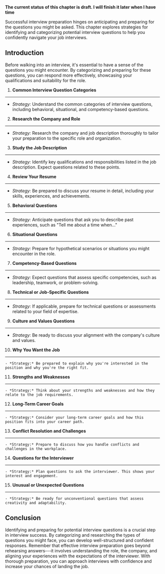 **The current status of this chapter is draft. I will finish it later when I have time**

Successful interview preparation hinges on anticipating and preparing for the questions you might be asked. This chapter explores strategies for identifying and categorizing potential interview questions to help you confidently navigate your job interviews.

Introduction
------------

Before walking into an interview, it's essential to have a sense of the questions you might encounter. By categorizing and preparing for these questions, you can respond more effectively, showcasing your qualifications and suitability for the role.

1. **Common Interview Question Categories**
-------------------------------------------

* *Strategy:* Understand the common categories of interview questions, including behavioral, situational, and competency-based questions.

2. **Research the Company and Role**
------------------------------------

* *Strategy:* Research the company and job description thoroughly to tailor your preparation to the specific role and organization.

3. **Study the Job Description**
--------------------------------

* *Strategy:* Identify key qualifications and responsibilities listed in the job description. Expect questions related to these points.

4. **Review Your Resume**
-------------------------

* *Strategy:* Be prepared to discuss your resume in detail, including your skills, experiences, and achievements.

5. **Behavioral Questions**
---------------------------

* *Strategy:* Anticipate questions that ask you to describe past experiences, such as "Tell me about a time when..."

6. **Situational Questions**
----------------------------

* *Strategy:* Prepare for hypothetical scenarios or situations you might encounter in the role.

7. **Competency-Based Questions**
---------------------------------

* *Strategy:* Expect questions that assess specific competencies, such as leadership, teamwork, or problem-solving.

8. **Technical or Job-Specific Questions**
------------------------------------------

* *Strategy:* If applicable, prepare for technical questions or assessments related to your field of expertise.

9. **Culture and Values Questions**
-----------------------------------

* *Strategy:* Be ready to discuss your alignment with the company's culture and values.

10. **Why You Want the Job**
----------------------------

    - *Strategy:* Be prepared to explain why you're interested in the position and why you're the right fit.

11. **Strengths and Weaknesses**
--------------------------------

    - *Strategy:* Think about your strengths and weaknesses and how they relate to the job requirements.

12. **Long-Term Career Goals**
------------------------------

    - *Strategy:* Consider your long-term career goals and how this position fits into your career path.

13. **Conflict Resolution and Challenges**
------------------------------------------

    - *Strategy:* Prepare to discuss how you handle conflicts and challenges in the workplace.

14. **Questions for the Interviewer**
-------------------------------------

    - *Strategy:* Plan questions to ask the interviewer. This shows your interest and engagement.

15. **Unusual or Unexpected Questions**
---------------------------------------

    - *Strategy:* Be ready for unconventional questions that assess creativity and adaptability.

Conclusion
----------

Identifying and preparing for potential interview questions is a crucial step in interview success. By categorizing and researching the types of questions you might face, you can develop well-structured and confident responses. Remember that effective interview preparation goes beyond rehearsing answers---it involves understanding the role, the company, and aligning your experiences with the expectations of the interviewer. With thorough preparation, you can approach interviews with confidence and increase your chances of landing the job.

